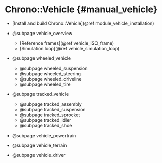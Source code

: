 Chrono::Vehicle {#manual_vehicle}
=================================

* [Install and build Chrono::Vehicle](@ref module_vehicle_installation)

* @subpage vehicle_overview
    * [Reference frames](@ref vehicle_ISO_frame)
    * [Simulation loop](@ref vehicle_simulation_loop)

* @subpage wheeled_vehicle
    * @subpage wheeled_suspension
    * @subpage wheeled_steering
    * @subpage wheeled_driveline
    * @subpage wheeled_tire

* @subpage tracked_vehicle
    * @subpage tracked_assembly
    * @subpage tracked_suspension
    * @subpage tracked_sprocket
    * @subpage tracked_idler
    * @subpage tracked_shoe

* @subpage vehicle_powertrain

* @subpage vehicle_terrain

* @subpage vehicle_driver

